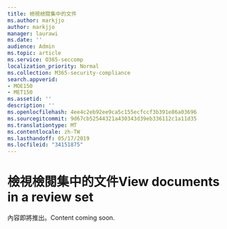 ```yaml
---
title: 檢視檢閱集中的文件
ms.author: markjjo
author: markjjo
manager: laurawi
ms.date: ''
audience: Admin
ms.topic: article
ms.service: O365-seccomp
localization_priority: Normal
ms.collection: M365-security-compliance
search.appverid:
- MOE150
- MET150
ms.assetid: ''
description: ''
ms.openlocfilehash: 4ee4c2eb92ee9ca5c155ecfccf3b391e86a03696
ms.sourcegitcommit: 9d67cb52544321a430343d39eb336112c1a11d35
ms.translationtype: MT
ms.contentlocale: zh-TW
ms.lasthandoff: 05/17/2019
ms.locfileid: "34151875"
---
```

# <a name="view-documents-in-a-review-set"></a><span data-ttu-id="dc5ae-102">檢視檢閱集中的文件</span><span class="sxs-lookup"><span data-stu-id="dc5ae-102">View documents in a review set</span></span>

<span data-ttu-id="dc5ae-103">內容即將推出。</span><span class="sxs-lookup"><span data-stu-id="dc5ae-103">Content coming soon.</span></span>